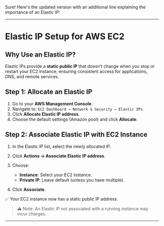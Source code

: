 Sure! Here's the updated version with an additional line explaining the importance of an Elastic IP:

---

# Elastic IP Setup for AWS EC2

## Why Use an Elastic IP?

Elastic IPs provide a **static public IP** that doesn’t change when you stop or restart your EC2 instance, ensuring consistent access for applications, DNS, and remote services.

## Step 1: Allocate an Elastic IP

1. Go to your **AWS Management Console**.
2. Navigate to: `EC2 Dashboard → Network & Security → Elastic IPs`.
3. Click **Allocate Elastic IP address**.
4. Choose the default settings (Amazon pool) and click **Allocate**.

## Step 2: Associate Elastic IP with EC2 Instance

1. In the Elastic IP list, select the newly allocated IP.
2. Click **Actions → Associate Elastic IP address**.
3. Choose:

   * **Instance**: Select your EC2 instance.
   * **Private IP**: Leave default (unless you have multiple).
4. Click **Associate**.

✅ Your EC2 instance now has a static public IP address.

> ⚠️ Note: An Elastic IP not associated with a running instance may incur charges.

---
